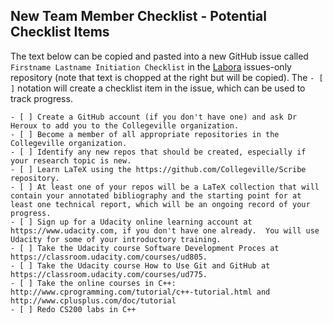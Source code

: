 ## New Team Member Checklist - Potential Checklist Items

The text below can be copied and pasted into a new GitHub issue called `Firstname Lastname Initiation Checklist` in the [Labora](https://github.com/Collegeville/Labora) issues-only repository (note that text is chopped at the right but will be copied).  The `- [ ]` notation will create a checklist item in the issue, which can be used to track progress.

```
- [ ] Create a GitHub account (if you don't have one) and ask Dr Heroux to add you to the Collegeville organization.
- [ ] Become a member of all appropriate repositories in the Collegeville organization.
- [ ] Identify any new repos that should be created, especially if your research topic is new.
- [ ] Learn LaTeX using the https://github.com/Collegeville/Scribe repository.
- [ ] At least one of your repos will be a LaTeX collection that will contain your annotated bibliography and the starting point for at least one technical report, which will be an ongoing record of your progress.
- [ ] Sign up for a Udacity online learning account at https://www.udacity.com, if you don't have one already.  You will use Udacity for some of your introductory training.
- [ ] Take the Udacity course Software Development Proces at https://classroom.udacity.com/courses/ud805.
- [ ] Take the Udacity course How to Use Git and GitHub at https://classroom.udacity.com/courses/ud775.
- [ ] Take the online courses in C++: http://www.cprogramming.com/tutorial/c++-tutorial.html and http://www.cplusplus.com/doc/tutorial
- [ ] Redo CS200 labs in C++
```
